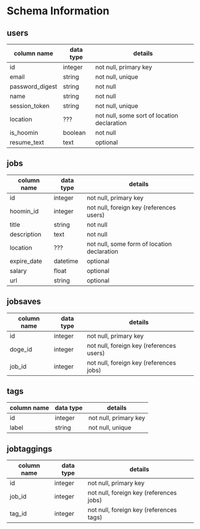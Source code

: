 # Schema Information

## users
column name     | data type | details
----------------|-----------|-----------------------
id              | integer   | not null, primary key
email           | string    | not null, unique
password_digest | string    | not null
name            | string    | not null
session_token   | string    | not null, unique
location        | ???       | not null, some sort of location declaration
is_hoomin       | boolean   | not null
resume_text     | text      | optional

<!-- ## dogs
column name     | data type | details
----------------|-----------|-----------------------
id              | integer   | not null, primary key
email           | string    | not null, unique
password_digest | string    | not null
name            | string    | not null
session_token   | string    | not null, unique
location        | ???       | not null, some sort of location declaration
resume_text     | text      | optional

## humans
column name     | data type | details
----------------|-----------|-----------------------
id              | integer   | not null, primary key
email           | string    | not null, unique
password_digest | string    | not null
name            | string    | not null
session_token   | string    | not null, unique -->

<!-- ## resumes
column name | data type | details
------------|-----------|-----------------------
id          | integer   | not null, primary key
dog_id      | integer   | not null, foreign key (references dogs)
location    | ???       | not null, some sort of location declaration
body        | text      | not null; either from direct upload or built from form -->

## jobs
column name | data type | details
------------|-----------|-----------------------
id          | integer   | not null, primary key
hoomin_id   | integer   | not null, foreign key (references users)
title       | string    | not null
description | text      | not null
location    | ???       | not null, some form of location declaration
expire_date | datetime  | optional
salary      | float     | optional
url         | string    | optional

## jobsaves
column name | data type | details
------------|-----------|-----------------------
id          | integer   | not null, primary key
doge_id     | integer   | not null, foreign key (references users)
job_id      | integer   | not null, foreign key (references jobs)

## tags
column name | data type | details
------------|-----------|-----------------------
id          | integer   | not null, primary key
label       | string    | not null, unique

## jobtaggings
column name | data type | details
------------|-----------|-----------------------
id          | integer   | not null, primary key
job_id      | integer   | not null, foreign key (references jobs)
tag_id      | integer   | not null, foreign key (references tags)
